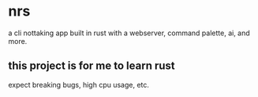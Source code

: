 # nrs
a cli nottaking app built in rust with a webserver, command palette, ai, and more.

## this project is for me to learn rust
expect breaking bugs, high cpu usage, etc.
